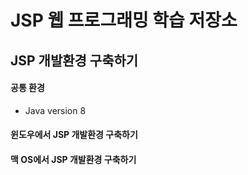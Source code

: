 # JSP 웹 프로그래밍 학습 저장소

## JSP 개발환경 구축하기
#### 공통 환경
- Java version 8

#### 윈도우에서 JSP 개발환경 구축하기


#### 맥 OS에서 JSP 개발환경 구축하기


